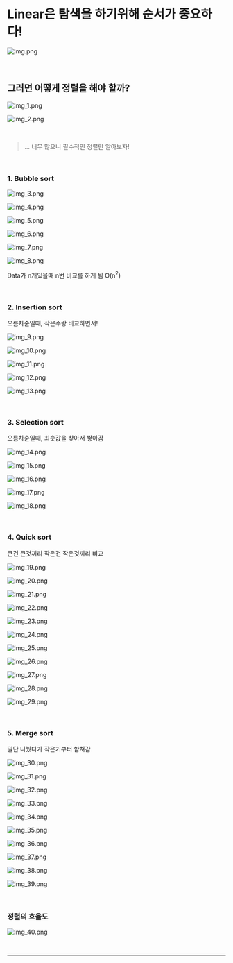 # Linear은 탐색을 하기위해 순서가 중요하다!

![img.png](img/img.png)

<br>

## 그러면 어떻게 정렬을 해야 할까?

![img_1.png](img/img_1.png)

![img_2.png](img/img_2.png)

<br>

>
> ... 너무 많으니 필수적인 정렬만 알아보자!
> 

<br>

### 1. Bubble sort
![img_3.png](img/img_3.png)

![img_4.png](img/img_4.png)

![img_5.png](img/img_5.png)

![img_6.png](img/img_6.png)

![img_7.png](img/img_7.png)

![img_8.png](img/img_8.png)

Data가 n개있을때 n번 비교를 하게 됨 O(n<sup>2</sup>)

<br>

### 2. Insertion sort

오름차순일때, 작은수랑 비교하면서!

![img_9.png](img/img_9.png) 

![img_10.png](img/img_10.png)

![img_11.png](img/img_11.png) 

![img_12.png](img/img_12.png)

![img_13.png](img/img_13.png)

<br>

### 3. Selection sort

오름차순일때, 최솟값을 찾아서 쌓아감

![img_14.png](img/img_14.png)

![img_15.png](img/img_15.png)

![img_16.png](img/img_16.png)

![img_17.png](img/img_17.png)

![img_18.png](img/img_18.png)

<br>

### 4. Quick sort

큰건 큰것끼리 작은건 작은것끼리 비교

![img_19.png](img/img_19.png)

![img_20.png](img/img_20.png)

![img_21.png](img/img_21.png)

![img_22.png](img/img_22.png)

![img_23.png](img/img_23.png)

![img_24.png](img/img_24.png)

![img_25.png](img/img_25.png)

![img_26.png](img/img_26.png)

![img_27.png](img/img_27.png)

![img_28.png](img/img_28.png)

![img_29.png](img/img_29.png)

<br>

### 5. Merge sort

일단 나눴다가 작은거부터 함쳐감

![img_30.png](img/img_30.png)

![img_31.png](img/img_31.png)

![img_32.png](img/img_32.png)

![img_33.png](img/img_33.png)

![img_34.png](img/img_34.png)

![img_35.png](img/img_35.png)

![img_36.png](img/img_36.png)

![img_37.png](img/img_37.png)

![img_38.png](img/img_38.png)

![img_39.png](img/img_39.png)

<br>

### 정렬의 효율도

![img_40.png](img/img_40.png)

<br>
<hr>